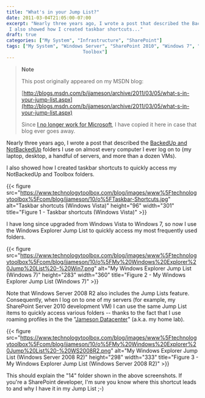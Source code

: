 ```yaml
---
title: "What's in your Jump List?"
date: 2011-03-04T21:05:00-07:00
excerpt: "Nearly three years ago, I wrote a post that described the BackedUp and NotBackedUp folders I use on almost every computer I ever log on to (my laptop, desktop, a handful of servers, and more than a dozen VMs). 
 I also showed how I created taskbar shortcuts..."
draft: true
categories: ["My System", "Infrastructure", "SharePoint"]
tags: ["My System", "Windows Server", "SharePoint 2010", "Windows 7", "
                            Toolbox"]
---
```


> **Note**
>
> This post originally appeared on my MSDN blog:
>
> [http://blogs.msdn.com/b/jjameson/archive/2011/03/05/what-s-in-your-jump-list.aspx](http://blogs.msdn.com/b/jjameson/archive/2011/03/05/what-s-in-your-jump-list.aspx)
>
> Since [I no longer work for Microsoft](/blog/jjameson/2011/09/02/last-day-with-microsoft), I have copied it here in case that blog                 ever goes away.

Nearly three years ago, I wrote a post that described the [BackedUp and NotBackedUp](/blog/jjameson/2007/03/22/backedup-and-notbackedup) folders I use on almost every computer I ever log         on to (my laptop, desktop, a handful of servers, and more than a dozen VMs).

I also showed how I created taskbar shortcuts to quickly access my NotBackedUp and         Toolbox folders.

{{< figure
src="https://www.technologytoolbox.com/blog/images/www%5Ftechnologytoolbox%5Fcom/blog/jjameson/10/o%5FTaskbar-Shortcuts.jpg"
alt="Taskbar shortcuts (Windows Vista)"
height="96"
width="301"
title="Figure 1 - Taskbar shortcuts (Windows Vista)" >}}

I have long since upgraded from Windows Vista to Windows 7, so now I use the Windows         Explorer Jump List to quickly access my most frequently used folders.

{{< figure
src="https://www.technologytoolbox.com/blog/images/www%5Ftechnologytoolbox%5Fcom/blog/jjameson/10/o%5FMy%20Windows%20Explorer%20Jump%20List%20-%20Win7.png"
alt="My Windows Explorer Jump List (Windows 7)"
height="283"
width="360"
title="Figure 2 - My Windows Explorer Jump List (Windows 7)" >}}

Note that Windows Server 2008 R2 also includes the Jump Lists feature. Consequently,         when I log on to one of my servers (for example, my SharePoint Server 2010 development         VM) I can use the same Jump List items to quickly access various folders -- thanks         to the fact that I use roaming profiles in the the "[Jameson
Datacenter](/blog/jjameson/2009/09/14/the-jameson-datacenter)" (a.k.a. my home lab).

{{< figure
src="https://www.technologytoolbox.com/blog/images/www%5Ftechnologytoolbox%5Fcom/blog/jjameson/10/o%5FMy%20Windows%20Explorer%20Jump%20List%20-%20WS2008R2.png"
alt="My Windows Explorer Jump List (Windows Server 2008 R2)"
height="298"
width="333"
title="Figure 3 - My Windows Explorer Jump List (Windows Server 2008 R2)" >}}

This should explain the "14" folder shown in the above screenshots. If you're a         SharePoint developer, I'm sure you know where this shortcut leads to and why I have         it in my Jump List ;-)

